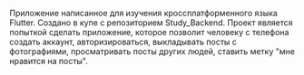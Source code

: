 Приложение написанное для изучения кроссплатформенного языка Flutter. 
Создано в купе с репозиторием Study_Backend. 
Проект является попыткой сделать приложение, которое позволит человеку с телефона создать аккаунт, авторизироваться, выкладывать посты с фотографиями, просматривать посты других людей, ставить метку "мне нравится на посты".
